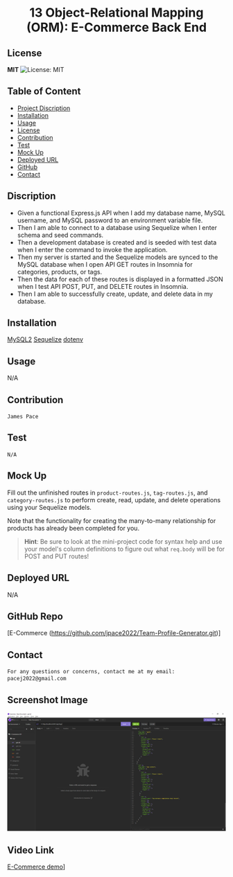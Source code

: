 <h1 align="center"> 13 Object-Relational Mapping (ORM): E-Commerce Back End </h1>  

## License

**MIT** ![License: MIT](https://img.shields.io/badge/License-MIT-yellow.svg)

## Table of Content
- [Project Discription](#discription)
- [Installation](#installation)
- [Usage](#usage)
- [License](#license)
- [Contribution](#contribution)
- [Test](#test)
- [Mock Up](#mockup)
- [Deployed URL](#deployedurl)
- [GitHub](#github)
- [Contact](#contact)

## Discription

- Given a functional Express.js API when I add my database name, MySQL username, and MySQL password to an environment variable file.
- Then I am able to connect to a database using Sequelize when I enter schema and seed commands.
- Then a development database is created and is seeded with test data when I enter the command to invoke the application.
- Then my server is started and the Sequelize models are synced to the MySQL database when I open API GET routes in Insomnia for categories, products, or tags.
- Then the data for each of these routes is displayed in a formatted JSON when I test API POST, PUT, and DELETE routes in Insomnia.
- Then I am able to successfully create, update, and delete data in my database.

## Installation
   [MySQL2](https://www.npmjs.com/package/mysql2)
   [Sequelize](https://www.npmjs.com/package/sequelize)
   [dotenv](https://www.npmjs.com/package/dotenv)


## Usage
N/A 

## Contribution
    James Pace

## Test
    N/A

## Mock Up
   Fill out the unfinished routes in `product-routes.js`, `tag-routes.js`, and `category-routes.js` to perform create, read, update, and delete operations using your Sequelize models.

Note that the functionality for creating the many-to-many relationship for products has already been completed for you.

> **Hint**: Be sure to look at the mini-project code for syntax help and use your model's column definitions to figure out what `req.body` will be for POST and PUT routes!

## Deployed URL
   N/A

## GitHub Repo
   [E-Commerce (https://github.com/jpace2022/Team-Profile-Generator.git)] 

## Contact
    For any questions or concerns, contact me at my email: pacej2022@gmail.com
    

## Screenshot Image
![E-Commerce demo](https://github.com/jpace2022/E-commmerce/blob/main/Assets/Insomnia.png?raw=true)



## Video Link
[E-Commerce demo](https://drive.google.com/file/d/1fyUEHXm-7xBzWviqzSDmoSCPQ3yY2XeH/view?usp=sharing)]

